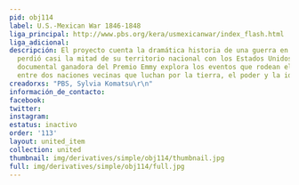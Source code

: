 ```yaml
---
pid: obj114
label: U.S.-Mexican War 1846-1848
liga_principal: http://www.pbs.org/kera/usmexicanwar/index_flash.html
liga_adicional: 
descripción: El proyecto cuenta la dramática historia de una guerra en la que México
  perdió casi la mitad de su territorio nacional con los Estados Unidos. Esta serie
  documental ganadora del Premio Emmy explora los eventos que rodean el conflicto
  entre dos naciones vecinas que luchan por la tierra, el poder y la identidad.
creadorxs: "PBS, Sylvia Komatsu\r\n"
información_de_contacto: 
facebook: 
twitter: 
instagram: 
estatus: inactivo
order: '113'
layout: united_item
collection: united
thumbnail: img/derivatives/simple/obj114/thumbnail.jpg
full: img/derivatives/simple/obj114/full.jpg
---
```

